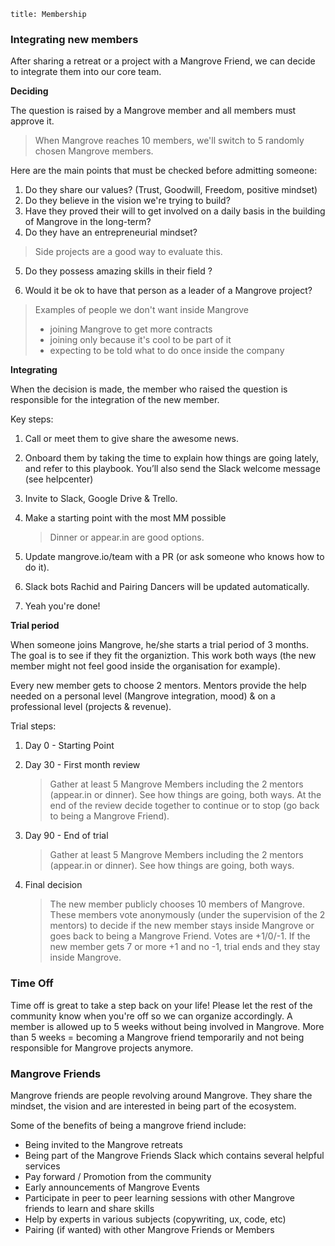 ```
title: Membership
```

### Integrating new members

After sharing a retreat or a project with a Mangrove Friend, we can decide to integrate them into our core team.

**Deciding**

The question is raised by a Mangrove member and all members must approve it.

> When Mangrove reaches 10 members, we'll switch to 5 randomly chosen Mangrove members.

Here are the main points that must be checked before admitting someone:

1. Do they share our values? \(Trust, Goodwill, Freedom, positive mindset\)
2. Do they believe in the vision we're trying to build?
3. Have they proved their will to get involved on a daily basis in the building of Mangrove in the long-term?
4. Do they have an entrepreneurial mindset?

  > Side projects are a good way to evaluate this.

5. Do they possess amazing skills in their field ?

6. Would it be ok to have that person as a leader of a Mangrove project?

  > Examples of people we don't want inside Mangrove
  > - joining Mangrove to get more contracts
  > - joining only because it's cool to be part of it
  > - expecting to be told what to do once inside the company

**Integrating**

When the decision is made, the member who raised the question is responsible for the integration of the new member.

Key steps:

1. Call or meet them to give share the awesome news.
2. Onboard them by taking the time to explain how things are going lately, and refer to this playbook. You’ll also send the Slack welcome message \(see helpcenter\)
3. Invite to Slack, Google Drive & Trello.
4. Make a starting point with the most MM possible

   > Dinner or appear.in are good options.

5. Update mangrove.io/team with a PR \(or ask someone who knows how to do it\).

6. Slack bots Rachid and Pairing Dancers will be updated automatically.
7. Yeah you're done!

**Trial period**

When someone joins Mangrove, he/she starts a trial period of 3 months. The goal is to see if they fit the organiztion. This work both ways \(the new member might not feel good inside the organisation for example\).

Every new member gets to choose 2 mentors. Mentors provide the help needed on a personal level \(Mangrove integration, mood\) & on a professional level \(projects & revenue\).

Trial steps:

1. Day 0 - Starting Point
2. Day 30 - First month review

   > Gather at least 5 Mangrove Members including the 2 mentors \(appear.in or dinner\). See how things are going, both ways. At the end of the review decide together to continue or to stop \(go back to being a Mangrove Friend\).

3. Day 90 - End of trial

   > Gather at least 5 Mangrove Members including the 2 mentors \(appear.in or dinner\). See how things are going, both ways.

4. Final decision
   > The new member publicly chooses 10 members of Mangrove. These members vote anonymously \(under the supervision of the 2 mentors\) to decide if the new member stays inside Mangrove or goes back to being a Mangrove Friend. Votes are +1/0/-1. If the new member gets 7 or more +1 and no -1, trial ends and they stay inside Mangrove.

### Time Off

Time off is great to take a step back on your life! Please let the rest of the community know when you're off so we can organize accordingly.
A member is allowed up to 5 weeks without being involved in Mangrove. More than 5 weeks = becoming a Mangrove friend temporarily and not being responsible for Mangrove projects anymore.

### Mangrove Friends

Mangrove friends are people revolving around Mangrove. They share the mindset, the vision and are interested in being part of the ecosystem.

Some of the benefits of being a mangrove friend include:

* Being invited to the Mangrove retreats
* Being part of the Mangrove Friends Slack which contains several helpful services
* Pay forward / Promotion from the community
* Early announcements of Mangrove Events
* Participate in peer to peer learning sessions with other Mangrove friends to learn and share skills
* Help by experts in various subjects \(copywriting, ux, code, etc\)
* Pairing \(if wanted\) with other Mangrove Friends or Members
